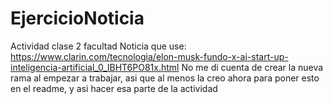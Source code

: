 # EjercicioNoticia
Actividad clase 2 facultad
Noticia que use: https://www.clarin.com/tecnologia/elon-musk-fundo-x-ai-start-up-inteligencia-artificial_0_lBHT6PO81x.html
No me di cuenta de crear la nueva rama al empezar a trabajar, asi que al menos la creo ahora para poner esto en el readme, y asi hacer esa parte de la actividad

